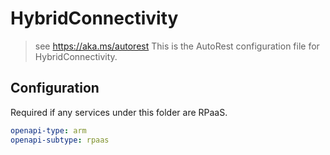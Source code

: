 # HybridConnectivity

> see https://aka.ms/autorest
> This is the AutoRest configuration file for HybridConnectivity.

## Configuration

Required if any services under this folder are RPaaS.

```yaml
openapi-type: arm
openapi-subtype: rpaas
```
